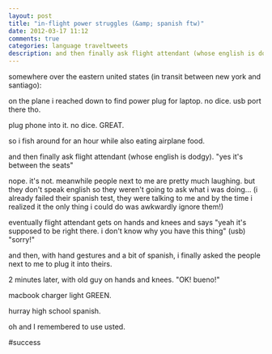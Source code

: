 ```yaml
---
layout: post
title: "in-flight power struggles (&amp; spanish ftw)"
date: 2012-03-17 11:12
comments: true
categories: language traveltweets
description: and then finally ask flight attendant (whose english is dodgy). "yes it's between the seats." nope. it's not. meanwhile people next to me are pretty much laughing. but they don't speak english.
---
```


somewhere over the eastern united states (in transit between new york and santiago):


on the plane i reached down to find power plug for laptop. no dice. usb port there tho.

plug phone into it. no dice. GREAT.

so i fish around for an hour while also eating airplane food.

and then finally ask flight attendant (whose english is dodgy). "yes it's between the seats"

nope. it's not. meanwhile people next to me are pretty much laughing. but they don't speak english so they weren't going to ask what i was doing... (i already failed their spanish test, they were talking to me and by the time i realized it the only thing i could do was awkwardly ignore them!)

eventually flight attendant gets on hands and knees and says "yeah it's supposed to be right there. i don't know why you have this thing" (usb) "sorry!"



and then, with hand gestures and a bit of spanish, i finally asked the people next to me to plug it into theirs.

2 minutes later, with old guy on hands and knees. "OK! bueno!"

macbook charger light GREEN.



hurray high school spanish.

oh and I remembered to use usted.



\#success

